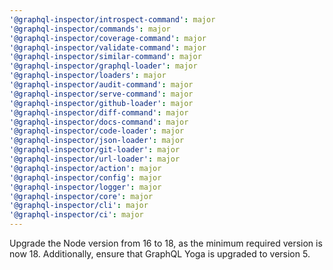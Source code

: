 ```yaml
---
'@graphql-inspector/introspect-command': major
'@graphql-inspector/commands': major
'@graphql-inspector/coverage-command': major
'@graphql-inspector/validate-command': major
'@graphql-inspector/similar-command': major
'@graphql-inspector/graphql-loader': major
'@graphql-inspector/loaders': major
'@graphql-inspector/audit-command': major
'@graphql-inspector/serve-command': major
'@graphql-inspector/github-loader': major
'@graphql-inspector/diff-command': major
'@graphql-inspector/docs-command': major
'@graphql-inspector/code-loader': major
'@graphql-inspector/json-loader': major
'@graphql-inspector/git-loader': major
'@graphql-inspector/url-loader': major
'@graphql-inspector/action': major
'@graphql-inspector/config': major
'@graphql-inspector/logger': major
'@graphql-inspector/core': major
'@graphql-inspector/cli': major
'@graphql-inspector/ci': major
---
```


Upgrade the Node version from 16 to 18, as the minimum required version is now 18. Additionally, ensure that GraphQL Yoga is upgraded to version 5.

